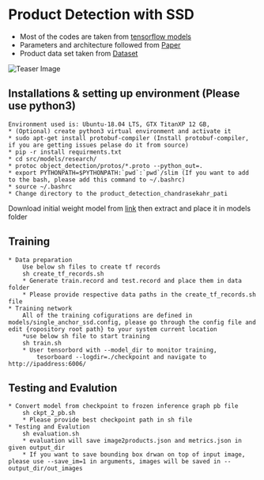 # Product Detection with SSD
- Most of the codes are taken from [tensorflow models](https://github.com/tensorflow/models)
- Parameters and architecture followed from [Paper](https://arxiv.org/abs/1512.02325)
- Product data set taken from [Dataset](https://github.com/gulvarol/grocerydataset)

![Teaser Image](https://github.com/chandra411/Product-Detection/blob/master/out.JPG)

## Installations & setting up environment (Please use python3)
	Environment used is: Ubuntu-18.04 LTS, GTX TitanXP 12 GB, 
	* (Optional) create python3 virtual environment and activate it
	* sudo apt-get install protobuf-compiler (Install protobuf-compiler, if you are getting issues pelase do it from source)
	* pip -r install requirments.txt
	* cd src/models/research/
	* protoc object_detection/protos/*.proto --python_out=.
	* export PYTHONPATH=$PYTHONPATH:`pwd`:`pwd`/slim (If you want to add to the bash, please add this command to ~/.bashrc)
	* source ~/.bashrc
	* Change directory to the product_detection_chandrasekahr_pati
Download initial weight model from [link](http://download.tensorflow.org/models/object_detection/ssd_mobilenet_v1_coco_11_06_2017.tar.gz) then extract and place it in models folder
## Training 
	* Data preparation
		Use below sh files to create tf records
		sh create_tf_records.sh
		* Generate train.record and test.record and place them in data folder
		* Please provide respective data paths in the create_tf_records.sh file 
	* Training network
		All of the training cofigurations are defined in models/single_anchor_ssd.config, please go through the config file and edit {ropository root path} to your system current location
		*use below sh file to start training
		sh train.sh
		* User tensorbord with --model_dir to monitor training,
			tesorboard --logdir=./checkpoint and navigate to http://ipaddress:6006/

## Testing and Evalution
	* Convert model from checkpoint to frozen inference graph pb file
		sh ckpt_2_pb.sh
		* Please provide best checkpoint path in sh file
	* Testing and Evalution 
		sh evaluation.sh 
		* evaluation will save image2products.json and metrics.json in given output_dir
		* If you want to save bounding box drwan on top of input image, please use --save_im=1 in arguments, images will be saved in --output_dir/out_images


